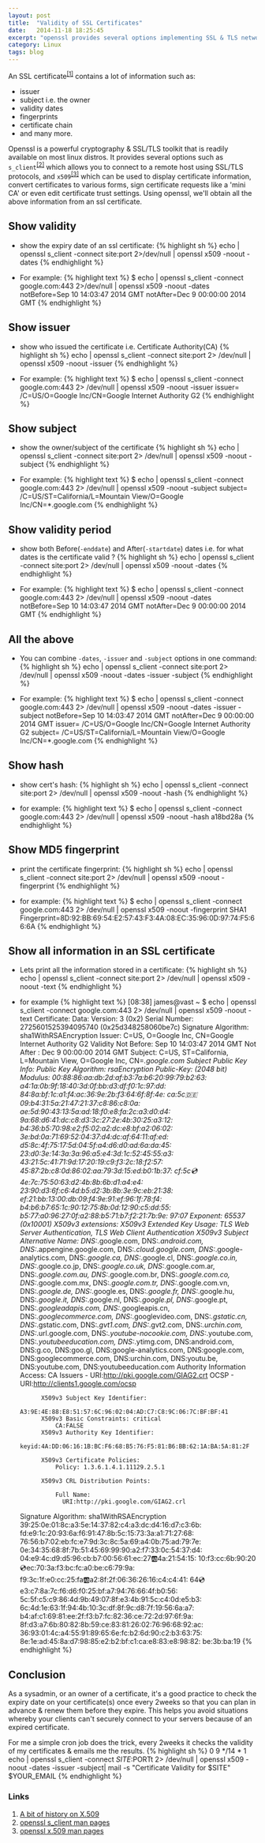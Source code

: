 ```yaml
---
layout: post
title:  "Validity of SSL Certificates"
date:   2014-11-18 18:25:45
excerpt: "openssl provides several options implementing SSL & TLS network protocols that you can use to communicate to a remote server & get more crypto related info about the server. In this blog post, we'll turn our attention to SSL certificates & the priceless information they contain."
category: Linux
tags: blog
---
```


An SSL certificate<sup>[[1]](http://en.wikipedia.org/wiki/X.509)</sup> contains a lot of information such as:

  - issuer
  - subject i.e. the owner
  - validity dates
  - fingerprints
  - certificate chain
  - and many more.

Openssl is a powerful cryptography & SSL/TLS toolkit that is readily available on most linux distros. It provides several options such as `s_client`<sup>[[2]](https://www.openssl.org/docs/apps/s_client.html)</sup> which allows you to connect to a remote host using SSL/TLS protocols, and `x509`<sup>[[3]](https://www.openssl.org/docs/apps/x509.html)</sup> which can be used to display certificate information, convert certificates to various forms, sign certificate requests like a 'mini CA' or even edit certificate trust settings. Using openssl, we'll obtain all the above information from an ssl certificate.


## Show validity
- show the expiry date of an ssl certificate:
{% highlight sh %}
echo | openssl s_client -connect site:port 2>/dev/null | openssl x509 -noout -dates
{% endhighlight %}

- For example:
{% highlight text %}
$ echo | openssl s_client -connect google.com:443 2>/dev/null | openssl x509 -noout -dates
notBefore=Sep 10 14:03:47 2014 GMT
notAfter=Dec  9 00:00:00 2014 GMT
{% endhighlight %}

## Show issuer
- show who issued the certificate i.e. Certificate Authority(CA)
{% highlight sh %}
echo | openssl s_client -connect site:port 2> /dev/null | openssl x509 -noout -issuer
{% endhighlight %}

- For example:
{% highlight text %}
$ echo | openssl s_client -connect google.com:443 2> /dev/null | openssl x509 -noout -issuer
issuer= /C=US/O=Google Inc/CN=Google Internet Authority G2
{% endhighlight %}

## Show subject
- show the owner/subject of the certificate
{% highlight sh %}
echo | openssl s_client -connect site:port 2> /dev/null | openssl x509 -noout -subject
{% endhighlight %}

- For example:
{% highlight text %}
$ echo | openssl s_client -connect google.com:443 2> /dev/null | openssl x509 -noout -subject
subject= /C=US/ST=California/L=Mountain View/O=Google Inc/CN=*.google.com
{% endhighlight %}

## Show validity period
- show both Before(`-enddate`) and After(`-startdate`) dates i.e. for what dates is the certificate valid ?
{% highlight sh %}
echo | openssl s_client -connect site:port 2> /dev/null | openssl x509 -noout -dates
{% endhighlight %}

- For example:
{% highlight text %}
$ echo | openssl s_client -connect google.com:443 2> /dev/null | openssl x509 -noout -dates
notBefore=Sep 10 14:03:47 2014 GMT
notAfter=Dec  9 00:00:00 2014 GMT
{% endhighlight %}

## All the above
- You can combine `-dates`, `-issuer` and `-subject` options in one command:
{% highlight sh %}
echo | openssl s_client -connect site:port 2> /dev/null | openssl x509 -noout -dates -issuer -subject
{% endhighlight %}

- For example:
{% highlight text %}
$ echo | openssl s_client -connect google.com:443 2> /dev/null | openssl x509 -noout -dates -issuer -subject
notBefore=Sep 10 14:03:47 2014 GMT
notAfter=Dec  9 00:00:00 2014 GMT
issuer= /C=US/O=Google Inc/CN=Google Internet Authority G2
subject= /C=US/ST=California/L=Mountain View/O=Google Inc/CN=*.google.com
{% endhighlight %}


## Show hash
- show cert's hash:
{% highlight sh %}
echo | openssl s_client -connect site:port 2> /dev/null | openssl x509 -noout -hash
{% endhighlight %}

- for example:
{% highlight text %}
$ echo | openssl s_client -connect google.com:443 2> /dev/null | openssl x509 -noout -hash
a18bd28a
{% endhighlight %}

## Show MD5 fingerprint
- print the certificate fingerprint:
{% highlight sh %}
echo | openssl s_client -connect site:port 2> /dev/null | openssl x509 -noout -fingerprint
{% endhighlight %}

- for example:
{% highlight text %}
$ echo | openssl s_client -connect google.com:443 2> /dev/null | openssl x509 -noout -fingerprint
SHA1 Fingerprint=8D:92:BB:69:54:E2:57:43:F3:4A:08:EC:35:96:0D:97:74:F5:66:6A
{% endhighlight %}

## Show all information in an SSL certificate
- Lets print all the information stored in a certificate:
{% highlight sh %}
echo | openssl s_client -connect  site:port 2> /dev/null | openssl x509 -noout -text
{% endhighlight %}

- for example
{% highlight text %}
[08:38] james@vast ~ $ echo | openssl s_client -connect google.com:443 2> /dev/null | openssl x509 -noout -text
Certificate:
    Data:
        Version: 3 (0x2)
        Serial Number: 2725601525394095740 (0x25d348258060be7c)
    Signature Algorithm: sha1WithRSAEncryption
        Issuer: C=US, O=Google Inc, CN=Google Internet Authority G2
        Validity
            Not Before: Sep 10 14:03:47 2014 GMT
            Not After : Dec  9 00:00:00 2014 GMT
        Subject: C=US, ST=California, L=Mountain View, O=Google Inc, CN=*.google.com
        Subject Public Key Info:
            Public Key Algorithm: rsaEncryption
                Public-Key: (2048 bit)
                Modulus:
                    00:88:86:aa:db:2d:af:b3:7a:b6:20:99:79:b2:63:
                    a4:1a:0b:9f:18:40:3d:0f:bb:d3:df:f0:1c:97:dd:
                    84:8a:bf:1c:a1:f4:ac:36:9e:2b:f3:64:6f:8f:4e:
                    ca:5c:de:09:b4:31:5a:21:47:21:37:c8:86:c8:0a:
                    ae:5d:90:43:13:5a:ad:18:f0:e8:fa:2c:a3:d0:d4:
                    9a:68:d6:41:dc:c8:d3:3c:27:2e:4b:30:25:a3:12:
                    b4:36:b5:70:98:e2:f5:02:a2:dc:e8:bf:a2:06:02:
                    3e:bd:0a:71:69:52:04:37:d4:dc:af:64:11:af:ed:
                    d5:8c:4f:75:17:5d:04:5f:a4:d6:d0:ad:6a:da:45:
                    23:d0:3e:14:3a:3a:96:a5:e4:3d:1c:52:45:55:a3:
                    43:21:5c:41:71:9d:17:20:19:c9:f3:2c:18:f2:57:
                    45:87:2b:c8:0d:86:02:aa:79:3d:15:ed:b0:1b:37:
                    cf:5c:cd:4e:7c:75:50:63:d2:4b:8b:6b:d1:a4:e4:
                    23:90:d3:6f:c6:4d:b5:d2:3b:8b:3e:9c:eb:21:38:
                    ef:21:bb:13:00:db:09:f4:9e:91:ef:96:1f:78:f4:
                    b4:b6:b7:65:1c:90:12:75:8b:0d:12:90:c5:dd:55:
                    b5:77:a0:96:27:0f:a2:88:b5:71:b7:f2:21:7b:9e:
                    97:07
                Exponent: 65537 (0x10001)
        X509v3 extensions:
            X509v3 Extended Key Usage:
                TLS Web Server Authentication, TLS Web Client Authentication
            X509v3 Subject Alternative Name:
                DNS:*.google.com, DNS:*.android.com, DNS:*.appengine.google.com, DNS:*.cloud.google.com, DNS:*.google-analytics.com, DNS:*.google.ca, DNS:*.google.cl, DNS:*.google.co.in, DNS:*.google.co.jp, DNS:*.google.co.uk, DNS:*.google.com.ar, DNS:*.google.com.au, DNS:*.google.com.br, DNS:*.google.com.co, DNS:*.google.com.mx, DNS:*.google.com.tr, DNS:*.google.com.vn, DNS:*.google.de, DNS:*.google.es, DNS:*.google.fr, DNS:*.google.hu, DNS:*.google.it, DNS:*.google.nl, DNS:*.google.pl, DNS:*.google.pt, DNS:*.googleadapis.com, DNS:*.googleapis.cn, DNS:*.googlecommerce.com, DNS:*.googlevideo.com, DNS:*.gstatic.cn, DNS:*.gstatic.com, DNS:*.gvt1.com, DNS:*.gvt2.com, DNS:*.urchin.com, DNS:*.url.google.com, DNS:*.youtube-nocookie.com, DNS:*.youtube.com, DNS:*.youtubeeducation.com, DNS:*.ytimg.com, DNS:android.com, DNS:g.co, DNS:goo.gl, DNS:google-analytics.com, DNS:google.com, DNS:googlecommerce.com, DNS:urchin.com, DNS:youtu.be, DNS:youtube.com, DNS:youtubeeducation.com
            Authority Information Access:
                CA Issuers - URI:http://pki.google.com/GIAG2.crt
                OCSP - URI:http://clients1.google.com/ocsp

            X509v3 Subject Key Identifier:
                A3:9E:4E:88:E8:51:57:6C:96:02:04:AD:C7:C8:9C:06:7C:BF:BF:41
            X509v3 Basic Constraints: critical
                CA:FALSE
            X509v3 Authority Key Identifier:
                keyid:4A:DD:06:16:1B:BC:F6:68:B5:76:F5:81:B6:BB:62:1A:BA:5A:81:2F

            X509v3 Certificate Policies:
                Policy: 1.3.6.1.4.1.11129.2.5.1

            X509v3 CRL Distribution Points:

                Full Name:
                  URI:http://pki.google.com/GIAG2.crl

    Signature Algorithm: sha1WithRSAEncryption
         39:25:0e:01:8c:a3:5e:14:37:82:c4:a3:dc:d4:16:d7:c3:6b:
         fd:e9:1c:20:93:6a:f6:91:47:8b:5c:15:73:3a:a1:71:27:68:
         76:56:b7:02:eb:fc:e7:9d:3c:8c:5a:69:a4:0b:75:ad:79:7e:
         0e:34:35:68:8f:7b:51:45:69:99:90:a2:f7:33:0c:54:37:d4:
         04:e9:4c:d9:d5:96:cb:b7:00:56:61:ec:27:ab:4a:21:54:15:
         10:f3:cc:6b:90:20:cd:ec:70:3a:f3:bc:fc:a0:be:c6:79:9a:
         f9:3c:1f:e0:cc:25:fa:ab:a2:8f:2f:06:36:26:16:c4:c4:41:
         64:cd:e3:c7:8a:7c:f6:d6:f0:25:bf:a7:94:76:66:4f:b0:56:
         5c:5f:c5:c9:86:4d:9b:49:07:8f:e3:4b:91:5c:c4:0d:e5:b3:
         6c:4d:1e:63:1f:94:4b:10:3c:df:8f:9c:d8:7f:19:56:6a:a7:
         b4:af:c1:69:81:ee:2f:f3:b7:fc:82:36:ce:72:2d:97:6f:9a:
         8f:d3:a7:6b:80:82:8b:59:ce:83:81:26:02:76:96:68:92:ac:
         36:93:01:4c:a4:55:91:89:65:6e:fc:b2:6d:90:c2:b3:63:75:
         8e:1e:ad:45:8a:d7:98:85:e2:b2:bf:c1:ca:e8:83:e8:98:82:
         be:3b:ba:19
{% endhighlight %}

## Conclusion
As a sysadmin, or an owner of a certificate, it's a good practice to check the expiry date on your certificate(s) once every 2weeks so that you can plan in advance & renew them before they expire.
This helps you avoid situations whereby your clients can't securely connect to your servers because of an expired certificate.

For me a simple cron job does the trick, every 2weeks it checks the validity of my certificates & emails me the results.
{% highlight sh %}
0   9   */14   *   1   echo | openssl s_client -connect $SITE:$PORTt 2> /dev/null | openssl x509 -noout -dates -issuer -subject|  mail -s "Certificate Validity for $SITE" $YOUR_EMAIL
{% endhighlight %}


### Links
1. [A bit of history on X.509](http://en.wikipedia.org/wiki/X.509)
2. [openssl s_client man pages](https://www.openssl.org/docs/apps/s_client.html)
3. [openssl x.509 man pages](https://www.openssl.org/docs/apps/x509.html)

